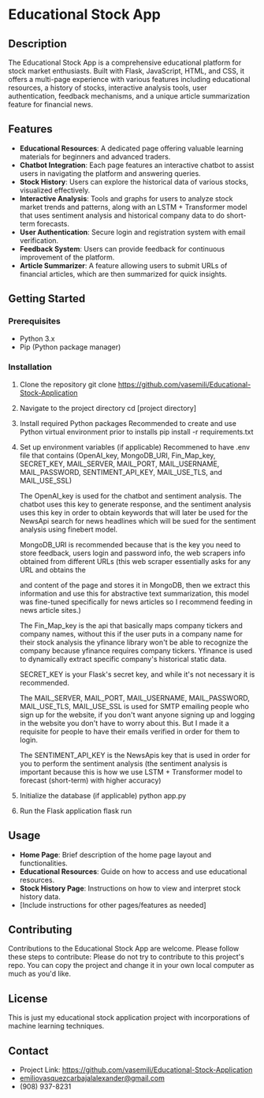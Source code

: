 
# Educational Stock App

## Description
The Educational Stock App is a comprehensive educational platform for stock market enthusiasts. Built with Flask, JavaScript, HTML, and CSS, it offers a multi-page experience with various features including educational resources, a history of stocks, interactive analysis tools, user authentication, feedback mechanisms, and a unique article summarization feature for financial news.

## Features
- **Educational Resources**: A dedicated page offering valuable learning materials for beginners and advanced traders.
- **Chatbot Integration**: Each page features an interactive chatbot to assist users in navigating the platform and answering queries.
- **Stock History**: Users can explore the historical data of various stocks, visualized effectively.
- **Interactive Analysis**: Tools and graphs for users to analyze stock market trends and patterns, along with an LSTM + Transformer model that uses sentiment analysis and historical company data to do short-term forecasts.
- **User Authentication**: Secure login and registration system with email verification.
- **Feedback System**: Users can provide feedback for continuous improvement of the platform.
- **Article Summarizer**: A feature allowing users to submit URLs of financial articles, which are then summarized for quick insights.

## Getting Started

### Prerequisites
- Python 3.x
- Pip (Python package manager)

### Installation
1. Clone the repository
   git clone https://github.com/vasemili/Educational-Stock-Application

2. Navigate to the project directory
   cd [project directory]

3. Install required Python packages
   Recommended to create and use Python virtual environment prior to installs
   pip install -r requirements.txt

4. Set up environment variables (if applicable)
   Recommened to have .env file that contains (OpenAI_key, MongoDB_URI, Fin_Map_key, SECRET_KEY, MAIL_SERVER, MAIL_PORT, MAIL_USERNAME, MAIL_PASSWORD, SENTIMENT_API_KEY, MAIL_USE_TLS, and MAIL_USE_SSL)

   The OpenAI_key is used for the chatbot and sentiment analysis. The chatbot uses this key to generate response, and the sentiment analysis uses this key in order to obtain keywords that will later be used for the NewsApi search for news headlines which will be sued for the sentiment analysis using finebert model.
   
   MongoDB_URI is recommended because that is the key you need to store feedback, users login and password info, the web scrapers info obtained from different URLs (this web scraper essentially asks for any URL and obtains the <p> and content of the page and stores it in MongoDB, then we extract this information and use this for abstractive text summarization, this model was fine-tuned specifically for news articles so I recommend feeding in news article sites.)
   
   The Fin_Map_key is the api that basically maps company tickers and company names, without this if the user puts in a company name for their stock analysis the yfinance library won't be able to recognize the company because yfinance requires company tickers. Yfinance is used to dynamically extract specific company's historical static data.
   
   SECRET_KEY is your Flask's secret key, and while it's not necessary it is recommended.
   
   The MAIL_SERVER, MAIL_PORT, MAIL_USERNAME, MAIL_PASSWORD, MAIL_USE_TLS, MAIL_USE_SSL is used for SMTP emailing people who sign up for the website, if you don't want anyone signing up and logging in the website you don't have to worry about this. But I made it a requisite for people to have their emails verified in order for them to login.
   
   The SENTIMENT_API_KEY is the NewsApis key that is used in order for you to perform the sentiment analysis (the sentiment analysis is important because this is how we use LSTM + Transformer model to forecast (short-term) with higher accuracy)

5. Initialize the database (if applicable)
   python app.py

6. Run the Flask application
   flask run


## Usage
- **Home Page**: Brief description of the home page layout and functionalities.
- **Educational Resources**: Guide on how to access and use educational resources.
- **Stock History Page**: Instructions on how to view and interpret stock history data.
- [Include instructions for other pages/features as needed]

## Contributing
Contributions to the Educational Stock App are welcome. Please follow these steps to contribute:
Please do not try to contribute to this project's repo. You can copy the project and change it
in your own local computer as much as you'd like.

## License
This is just my educational stock application project with incorporations of machine learning
techniques.

## Contact
- Project Link: https://github.com/vasemili/Educational-Stock-Application
- emiliovasquezcarbajalalexander@gmail.com
- (908) 937-8231

